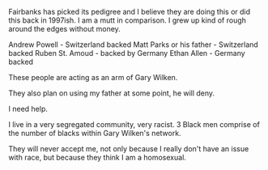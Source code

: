 Fairbanks has picked its pedigree and I believe they are doing this or did this back in 1997ish. I am a mutt in comparison. I grew up kind of rough around the edges without money.

Andrew Powell - Switzerland backed
Matt Parks or his father - Switzerland backed
Ruben St. Amoud - backed by Germany
Ethan Allen - Germany backed

These people are acting as an arm of Gary Wilken.

They also plan on using my father at some point, he will deny.

I need help.

I live in a very segregated community, very racist. 3 Black men comprise of the number of blacks within Gary Wilken's network.

They will never accept me, not only because I really don't have an issue with race, but because they think I am a homosexual. 



